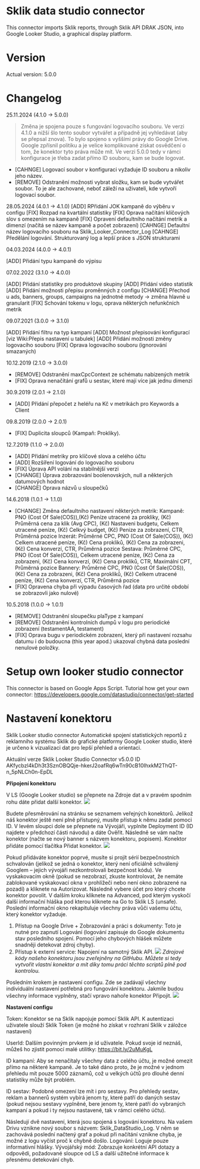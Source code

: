 # Sklik data studio connector
This connector imports Sklik reports, through Sklik API DRAK JSON, into Google Looker Studio, a graphical display platform. 

# Version
Actual version: 5.0.0

# Changelog
25.11.2024 (4.1.0 -> 5.0.0) 

> Změna je spojena pouze s fungování logovacího souboru. Ve verzi 4.1.0 a nižší šlo tento soubor vytvářet a případně jej vyhledávat (aby se přepsal znova). To bylo spojeno s vyššími právy do Google Drive. Google zpřísnil politiku a je velice komplikované získat osvědčení o tom, že konektor tyto práva může mít.
Ve verzi 5.0.0 tedy v rámci konfigurace je třeba zadat přímo ID souboru, kam se bude logovat. 

* [CAHNGE] Logovací soubor v konfiguraci vyžaduje ID souboru a nikoliv jeho název.
* [REMOVE] Odstranění možnosti vybrat složku, kam se bude vytvářet soubor. To je ale zachované, neboť záleží na uživateli, kde vytvoří logovací soubor. 

28.05.2024 (4.0.1 -> 4.1.0) 
[ADD] RPřidání JOK kampaně do výběru v configu
[FIX] Rozpad na kvartální statistiky
[FIX] Oprava načítání klíčových slov s omezením na kampaně
[FIX] Opravení defaultního načítání metrik a dimenzí (načítá se název kampaně a počet zobrazení)
[CAHNGE] Defaultní název logovacího souboru na Sklik_Looker_Connector_Log
[CAHNGE] Předělání logování. Strukturovaný log a lepší práce s JSON strukturami

04.03.2024 (4.0.0 -> 4.0.1) 

[ADD] Přidání typu kampaně do výpisu

07.02.2022 (3.1.0 -> 4.0.0)

[ADD] Přidání statistiky pro produktové skupiny
[ADD] Přidání video statistik
[ADD] Přidání možnosti přepisu proměnných z configu
[CHANGE] Přechod u ads, banners, groups, campaigns na jednotné metody -> změna hlavně u granularit
[FIX] Schování tokenu v logu, oprava některých nefunkčních metrik 

09.07.2021 (3.0.0 -> 3.1.0)

[ADD] Přidání filtru na typ kampaní
[ADD] Možnost přepisování konfigurací [viz Wiki:Přepis nastavení u tabulek]
[ADD] Přidání možnosti změny logovacího souboru
[FIX] Oprava logovacího souboru (ignorování smazaných)

10.12.2019 (2.1.0 -> 3.0.0)
* [REMOVE] Odstranění maxCpcContext ze schématu nabízených metrik
* [FIX] Oprava nenačítání grafů u sestav, které mají více jak jednu dimenzi

30.9.2019 (2.0.1 -> 2.1.0)
* [ADD] Přidání přepočet z heléřu na Kč v metrikách pro Keywords a Client 

09.8.2019 (2.0.0 -> 2.0.1)
* [FIX] Duplicita sloupců (Kampaň: Prokliky).

12.7.2019 (1.1.0 -> 2.0.0)
* [ADD] Přidání metriky pro klíčové slova a celého účtu
* [ADD] Rozšíření logování do logovacího souboru
* [FIX] Úprava API volání na stabilnější verzi
* [CHANGE] Úprava zobrazování boolenovských, null a některých datumových hodnot
* [CHANGE] Oprava názvů u sloupečků

14.6.2018 (1.0.1 -> 1.1.0)
* [CHANGE] Změna defaultního nastavení některých metrik: 
Kampaně: PNO (Cost Of Sale(COS)),(Kč) Peníze utracené za prokliky, (Kč) Průměrná cena za klik (Avg CPC), (Kč) Nastaveni budgetu, Celkem utracené peníze, (Kč) Celkvý budget, (Kč) Penize za zobrazení, CTR, Průměrná pozice 
Inzerát: Průměrné CPC, PNO (Cost Of Sale(COS)), (Kč) Celkem utracené peníze, (Kč) Cena prokliků, (Kč) Cena za zobrazeni, (Kč) Cena konverzí, CTR, Průměrná pozice
Sestava: Průměrné CPC, PNO (Cost Of Sale(COS)), Celkem utracené peníze, (Kč) Cena za zobrazeni, (Kč) Cena konverzí, (Kč) Cena prokliků, CTR, Maximální CPT, Průměrná pozice
Bannery: Průměrné CPC, PNO (Cost Of Sale(COS)), (Kč) Cena za zobrazeni, (Kč) Cena prokliků, (Kč) Celkem utracené peníze, (Kč) Cena konverzí, CTR, Průměrná pozice
* [FIX] Opravena chyba při výpadu časových řad (data pro určité období se zobrazovli jako nulové)


10.5.2018 (1.0.0 -> 1.0.1)
* [REMOVE] Odstranění sloupečku plaType z kampaní
* [REMOVE] Odstranění kontrolních dumpů v logu pro periodické zobrazení (testamentAA, testament)
* [FIX] Oprava bugu v periodickém zobrazení, který při nastavení rozsahu datumu i do budoucna (this year apod.) ukazoval chybná data poslední nenulové položky.

# Setup own looker studio connector
This connector is based on Google Apps Script. 
Tutorial how get your own connector: https://developers.google.com/datastudio/connector/get-started

# Nastavení konektoru
Sklik Looker studio connector
Automatické spojení statistických reportů z reklamního systému Sklik do grafické platformy Google Looker studio, které je určeno k vizualizaci dat pro lepší přehled a orientaci.

Aktuální verze
Sklik Looker Studio Connector v5.0.0 ID
AKfycbzl4kDh3t3SznOBQQje-hkerJ2oafRq6wTn90cB10IhxkM2ThQT-n_5pNLCh0n-EpDL

**Připojení konektoru**

V LS (Google Looker studio) se přepnete na Zdroje dat a v pravém spodním rohu dáte přidat další konektor. 
![](https://github.com/ChocoTUx/readmetester/blob/master/doc/01.JPG)

Budete přesměrování na stránku se seznamem veřejných konektorů. Jelikož náš konektor ještě není plně přístupný, musíte přístup k němu zadat pomoci ID. V levém sloupci dole se přepnete na Vývojáři, vyplníte Deployment ID (ID najdete v předchozí části návodu) a dáte Ověřit. 
Následně se vám načte konektor (načte se nový banner s názvem konektoru, popisem). Konektor přidáte pomocí tlačítka Přidat konektor.
![](https://github.com/ChocoTUx/readmetester/blob/master/doc/02.JPG)

Pokud přidáváte konektor poprvé, musíte si projít sérií bezpečnostních schvalován (jelikož se jedná o konektor, který není oficiálně schválený Googlem – jejich vývojáři nezkontrolovali bezpečnost kódu). 
Ve vyskakovacím okně (pokud se nezobrazí, zkuste kontrolovat, že nemáte zablokované vyskakovací okna v prohlížeči nebo není okno zobrazené na pozadí) a kliknete na Autorizovat. Následně vybere účet pro který chcete konektor povolit. V dalším kroku kliknete na Advanced, pod kterým vyskočí další informační hláška pod kterou kliknete na Go to Sklik LS (unsafe). Poslední informační okno rekapituluje všechny práva vůči vašemu účtu, který konektor vyžaduje.
1. Přístup na Google Drive + Zobrazování a práci s dokumenty: Toto je nutné pro zapnutí Logování (logování zapisuje do Google dokumentu stav posledního spojení. Pomocí jeho chybových hlášek můžete snadněji detekovat zdroj chyby). 
2. Přístup k externí service: Napojení na samotný Sklik API.
![](https://github.com/ChocoTUx/readmetester/blob/master/doc/03.JPG)
*Zdrojové kódy našeho konektoru jsou zveřejněny na GitHubu. Můžete si tedy vytvořit vlastní konektor a mít díky tomu práci těchto scriptů plně pod kontrolou.*

Posledním krokem je nastavení configu. Zde se zadávají všechny individuální nastavení potřebná pro fungování konektoru. Jakmile budou všechny informace vyplněny, stačí vpravo nahoře konektor Připojit.
![](https://github.com/ChocoTUx/readmetester/blob/master/doc/04.JPG)

**Nastavení configu**

Token: Konektor se na Sklik napojuje pomocí Sklik API. K autentizaci uživatele slouží Sklik Token (je možné ho získat v rozhraní Sklik v záložce nastavení)

UserId: Dalším povinným prvkem je id uživatele. Pokud svoje id neznáš, můžeš ho zjistit pomocí malé utilitky: https://bit.ly/2uMuKgL

ID kampaní: Aby se nenačítaly všechny data z celého účtu, je možné omezit přímo na některé kampaně. Je to také dáno proto, že je možné v jednom přehledu mít pouze 5000 záznamů, což u velkých účtů pro dlouhé denní statistiky může být problém.

ID sestav: Podobné omezení lze mít i pro sestavy. Pro přehledy sestav, reklam a bannerů systém vybírá jenom ty, které patří do daných sestav (pokud nejsou sestavy vyplněné, bere jenom ty, které patří do vybraných kampaní a pokud i ty nejsou nastavené, tak v rámci celého účtu).

Následují dvě nastavení, která jsou spojená s logování konektoru. Na vašem Drivu vznikne nový soubor s názvem: Sklik_DataStudio_Log. V něm se zachovává poslední načtený graf a pokud při načítání vznikne chyba, je možné z logu vyčíst proč k chybně došlo. 
Logování: Loguje pouze informativní hlášky. 
Vývojářský mód: Zobrazuje konkrétní API dotazy a odpovědi, požadované sloupce od LS a další užitečné informace k přesnému detekování chyb.
 
